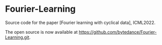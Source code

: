 # Fourier-Learning

Source code for the paper [Fourier learning with cyclical data], ICML2022.

The open source is now available at https://github.com/bytedance/Fourier-Learning.git.
